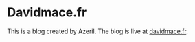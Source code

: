 # Davidmace.fr

This is a blog created by Azeril. The blog is live at [davidmace.fr](http://davidmace.fr/).
